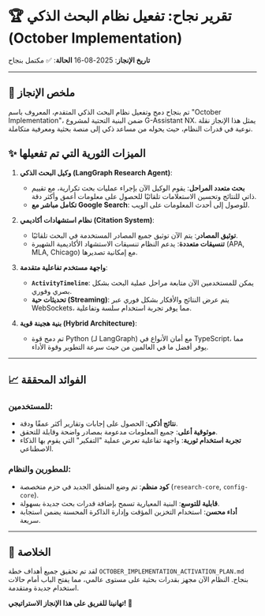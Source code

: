 # 🏆 تقرير نجاح: تفعيل نظام البحث الذكي (October Implementation)

**تاريخ الإنجاز**: 2025-08-16
**الحالة**: ✅ مكتمل بنجاح

---

## 🎯 ملخص الإنجاز

تم بنجاح دمج وتفعيل نظام البحث الذكي المتقدم، المعروف باسم "October Implementation"، ضمن البنية التحتية لمشروع G-Assistant NX. يمثل هذا الإنجاز نقلة نوعية في قدرات النظام، حيث يحوله من مساعد ذكي إلى منصة بحثية ومعرفية متكاملة.

## ✨ الميزات الثورية التي تم تفعيلها

1.  **وكيل البحث الذكي (LangGraph Research Agent)**:
    -   **بحث متعدد المراحل**: يقوم الوكيل الآن بإجراء عمليات بحث تكرارية، مع تقييم ذاتي للنتائج وتحسين الاستعلامات تلقائيًا للحصول على معلومات أعمق وأكثر دقة.
    -   **تكامل مباشر مع Google Search**: للوصول إلى أحدث المعلومات على الويب.

2.  **نظام استشهادات أكاديمي (Citation System)**:
    -   **توثيق المصادر**: يتم الآن توثيق جميع المصادر المستخدمة في البحث تلقائيًا.
    -   **تنسيقات متعددة**: يدعم النظام تنسيقات الاستشهاد الأكاديمية الشهيرة (APA, MLA, Chicago) مع إمكانية تصديرها.

3.  **واجهة مستخدم تفاعلية متقدمة**:
    -   **`ActivityTimeline`**: يمكن للمستخدمين الآن متابعة مراحل عملية البحث بشكل بصري وفوري.
    -   **تحديثات حية (Streaming)**: يتم عرض النتائج والأفكار بشكل فوري عبر WebSockets، مما يوفر تجربة استخدام سلسة وتفاعلية.

4.  **بنية هجينة قوية (Hybrid Architecture)**:
    -   تم دمج قوة Python (لـ LangGraph) مع أمان الأنواع في TypeScript، مما يوفر أفضل ما في العالمين من حيث سرعة التطوير وقوة الأداء.

---

## 📈 الفوائد المحققة

### للمستخدمين:
-   **نتائج أذكى**: الحصول على إجابات وتقارير أكثر عمقًا ودقة.
-   **موثوقية أعلى**: جميع المعلومات مدعومة بمصادر واضحة وقابلة للتحقق.
-   **تجربة استخدام ثورية**: واجهة تفاعلية تعرض عملية "التفكير" التي يقوم بها الذكاء الاصطناعي.

### للمطورين والنظام:
-   **كود منظم**: تم وضع المنطق الجديد في حزم متخصصة (`research-core`, `config-core`).
-   **قابلية للتوسع**: البنية المعيارية تسمح بإضافة قدرات بحث جديدة بسهولة.
-   **أداء محسن**: استخدام التخزين المؤقت وإدارة الذاكرة المحسنة يضمن استجابة سريعة.

---

## 🚀 الخلاصة

لقد تم تحقيق جميع أهداف خطة `OCTOBER_IMPLEMENTATION_ACTIVATION_PLAN.md` بنجاح. النظام الآن مجهز بقدرات بحثية على مستوى عالمي، مما يفتح الباب أمام حالات استخدام جديدة ومتقدمة.

**تهانينا للفريق على هذا الإنجاز الاستراتيجي! 🎉**